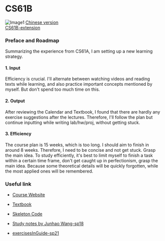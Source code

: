 # CS61B
![Image1](https://github.com/ajwwja777/git_exercise/raw/master/61b-sp21-title.png)
[Chinese version](README.md)  
[CS61B-extension](https://github.com/ajwwja777/CS61B-sp21-extension/tree/master)

### Preface and Roadmap
Summarizing the experience from CS61A, I am setting up a new learning strategy.
#### 1. Input
Efficiency is crucial.
I'll alternate between watching videos and reading texts while learning, and also practice important concepts mentioned by myself. But don't spend too much time on this.
#### 2. Output
After reviewing the Calendar and Textbook, I found that there are hardly any exercise suggestions after the lectures.
Therefore, I'll follow the plan but continue inputting while writing lab/hw/proj, without getting stuck.
#### 3. Efficiency
The course plan is 15 weeks, which is too long. I should aim to finish in around 8 weeks.
Therefore, I need to be concise and not get stuck. Grasp the main idea.
To study efficiently, it's best to limit myself to finish a task within a certain time frame, don't get caught up in perfectionism, grasp the main idea. Because some theoretical details will be quickly forgotten, while the most applied ones will be remembered.

### Useful link
* [Course Website](https://sp21.datastructur.es/)
- [Textbook](https://joshhug.gitbooks.io/hug61b/content/)
* [Skeleton Code](https://github.com/Berkeley-CS61B/skeleton-sp21)
- [Study notes by Junhao Wang-sp18](https://junhaow.com/studynotes/#cs-61b-data-structures)
* [exercisesInGuide-sp21](https://github.com/githubdudu/cs61b-2021Spring/tree/17ccfcd1bd5b3b93872689f27bcd41fb14cd8b7f/exercisesInGuide)
